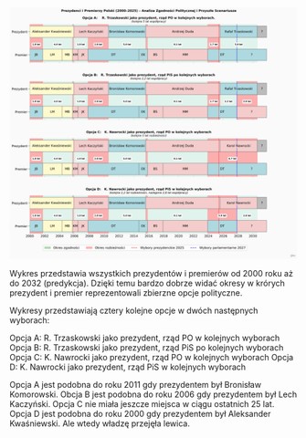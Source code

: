 ![Wykres](political_timelines.png "Wykres polityczny")

Wykres przedstawia wszystkich prezydentów i premierów od 2000 roku aż do 2032 (predykcja).
Dzięki temu bardzo dobrze widać okresy w krórych prezydent i premier reprezentowali zbierzne opcje polityczne.

Wykresy przedstawiają cztery kolejne opcje w dwóch następnych wyborach:

Opcja A:   R. Trzaskowski jako prezydent, rząd PO w kolejnych wyborach
Opcja B:   R. Trzaskowski jako prezydent, rząd PiS po kolejnych wyborach
Opcja C:   K. Nawrocki jako prezydent, rząd PO w kolejnych wyborach
Opcja D:   K. Nawrocki jako prezydent, rząd PiS w kolejnych wyborach

Opcja A jest podobna do roku 2011 gdy prezydentem był Bronisław Komorowski.
Obcja B jest podobna do roku 2006 gdy prezydentem był Lech Kaczyński. 
Opcja C nie miała jeszcze miejsca w ciągu ostatnich 25 lat.
Opcja D jest podobna do roku 2000 gdy prezydentem był Aleksander Kwaśniewski. Ale wtedy władzę przejęła lewica.

